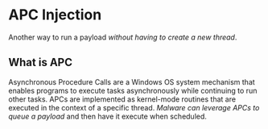 # APC Injection

Another way to run a payload *without having to create a new thread*.


## What is APC

Asynchronous Procedure Calls are a Windows OS system mechanism that enables programs to execute tasks asynchronously while continuing to run other tasks. 
APCs are implemented as kernel-mode routines that are executed in the context of a specific thread.
*Malware can leverage APCs to queue a payload* and then have it execute when scheduled.
